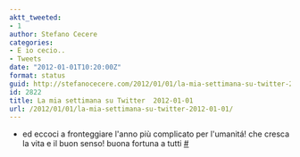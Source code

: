 ```yaml
---
aktt_tweeted:
- 1
author: Stefano Cecere
categories:
- E io cecio..
- Tweets
date: "2012-01-01T10:20:00Z"
format: status
guid: http://stefanocecere.com/2012/01/01/la-mia-settimana-su-twitter-2012-01-01/
id: 2822
title: La mia settimana su Twitter  2012-01-01
url: /2012/01/01/la-mia-settimana-su-twitter-2012-01-01/
---
```


<ul class="aktt_tweet_digest">
  <li>
    ed eccoci a fronteggiare l'anno più complicato per l'umanitá! che cresca la vita e il buon senso! buona fortuna a tutti <a href="http://twitter.com/StefanoCecere/statuses/153285216922910720" class="aktt_tweet_time">#</a>
  </li>
</ul>